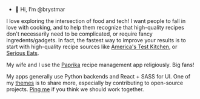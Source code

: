 - 👋 Hi, I’m @brystmar

I love exploring the intersection of food and tech!  I want people to fall in love with cooking, and to help them recognize that high-quality recipes don't necessarily need to be complicated, or require fancy ingredents/gadgets.  In fact, the fastest way to improve your results is to start with high-quality recipe sources like [America's Test Kitchen](https://americastestkitchen.com), or [Serious Eats](https://seriouseats.com).

My wife and I use the [Paprika](https://paprikaapp.com) recipe management app religiously.  Big fans!

My apps generally use Python backends and React + SASS for UI.  One of my [themes](https://www.youtube.com/watch?v=NVGuFdX5guE) is to share more, especially by contributing to open-source projects.  [Ping me](mailto:tp.berg+github.readme@gmail.com) if you think we should work together.

<!---
brystmar/brystmar is a ✨ special ✨ repository because its `README.md` (this file) appears on your GitHub profile.
You can click the Preview link to take a look at your changes.
--->
